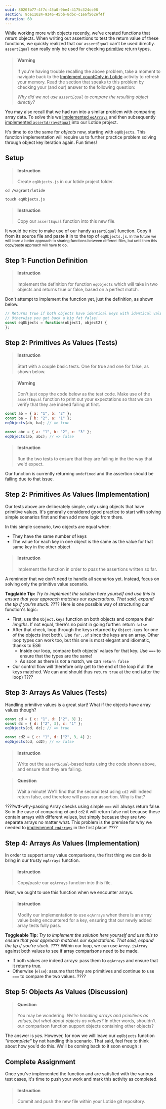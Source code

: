 ```yaml
---
uuid: 8020fb77-4f7c-45a0-9be4-4175c324cc08
section: 9ce11024-9346-45bb-8dbc-c1e6f562ef4f
duration: 60
---
```


While working more with objects recently, we've created functions that _return_ objects. When writing out assertions to test the return value of these functions, we quickly realized that our `assertEqual` can't be used directly. `assertEqual` can really only be used for checking [primitive](/ab07e19a-79dd-496a-9fb9-cf82209170b4) return types. 

> #### Warning
> If you're having trouble recalling the above problem, take a moment to navigate back to the [Implement countOnly in Lotide](/198ae70c-db55-467c-9b47-783d4f5cc7bd) activity to refresh your memory. Read the section that speaks to this problem by checking your (and our) answer to the following question: 
> 
> _Why did we not use `assertEqual` to compare the resulting object directly?_

You may also recall that we had run into a similar problem with comparing array data. To solve this we [implemented `eqArrays`](/a0a53751-5f17-4eaf-95a1-b7a2d2b4baa0) and then subsequently [implemented `assertArraysEqual`](88e16496-74e9-45b6-9b96-c7fb28c20c48) into our Lotide project.

It's time to do the same for _objects_ now, starting with `eqObjects`. This function implementation will require us to further practice problem solving through object key iteration again. Fun times!

## Setup

> #### Instruction 
> Create `eqObjects.js` in our lotide project folder.

```shell
cd /vagrant/lotide
```

```shell
touch eqObjects.js
```

> #### Instruction 
> Copy our `assertEqual` function into this new file.

It would be nice to make use of our handy `assertEqual` function. Copy it from its source file and paste it in to the top of `eqObjects.js`. <small>In the future we will learn a better approach to sharing functions between different files, but until then this copy/paste approach will have to do.</small>

## Step 1: Function Definition

> #### Instruction
> Implement the definition for function `eqObjects` which will take in two objects and returns true or false, based on a perfect match.

Don't attempt to implement the function yet, just the definition, as shown below.

```javascript
// Returns true if both objects have identical keys with identical values.
// Otherwise you get back a big fat false!
const eqObjects = function(object1, object2) {
};
```

## Step 2: Primitives As Values (Tests)

> #### Instruction
> Start with a couple basic tests. One for true and one for false, as shown below.

<div></div>

> #### Warning
> Don't just copy the code below as the test code. Make use of the `assertEqual` function to print out your expectations so that we can verify that they are indeed failing at first.

```javascript
const ab = { a: "1", b: "2" };
const ba = { b: "2", a: "1" };
eqObjects(ab, ba); // => true

const abc = { a: "1", b: "2", c: "3" };
eqObjects(ab, abc); // => false
```

> #### Instruction
> Run the two tests to ensure that they are failing in the the way that we'd expect. 

Our function is currently returning `undefined` and the assertion should be failing due to that issue.

## Step 2: Primitives As Values (Implementation)

Our tests above are deliberately simple, only using objects that have primitive values. It's generally considered good practice to start with solving simple scenarios first and then add more logic from there. 

In this simple scenario, two objects are equal when:

- They have the same number of keys
- The value for each key in one object is the same as the value for that same key in the other object

> #### Instruction
> Implement the function in order to _pass_ the assertions written so far.

A reminder that we don't need to handle all scenarios yet. Instead, focus on solving only the primitive value scenario.

**Togglable Tip:** _Try to implement the solution here yourself and use this to ensure that your approach matches our expectations. That said, expand the tip if you're stuck._
????
Here is one possible way of structuring our function's logic:

- First, use the `Object.keys` function on both objects and compare their _lengths_. If not equal, there's no point in going further: return `false`
- After that check, loop through the keys returned by `Object.keys` for one of the objects (not both). Use `for..of` since the keys are an array. Other loop types can work too, but this one is most elegant and idiomatic, thanks to ES6
  - Inside our loop, compare both objects' values for that key. Use `===` to ensure that the types are the same!
  - As soon as there is _not_ a match, we can `return false`
- Our control flow will therefore only get to the end of the loop if all the keys matched. We can and should thus `return true` at the end (after the loop)
????

## Step 3: Arrays As Values (Tests)

Handling primitive values is a great start! What if the objects have array values though?

```javascript
const cd = { c: "1", d: ["2", 3] };
const dc = { d: ["2", 3], c: "1" };
eqObjects(cd, dc); // => true

const cd2 = { c: "1", d: ["2", 3, 4] };
eqObjects(cd, cd2); // => false
```

> #### Instruction
> Write out the `assertEqual`-based tests using the code shown above, and ensure that they are failing.

<div></div>

> #### Question
> Wait a minute! We'll find that the second test using `cd2` will indeed return false, and therefore will pass our assertion. Why is that?

????wtf-why-passing
Array checks using simple `===` will always return false. So in the case of comparing `cd` and `cd2` it will return false not because these contain arrays with different values, but simply because they are two separate arrays no matter what. This problem is the premise for why we needed to [implemenent `eqArrays`](/a0a53751-5f17-4eaf-95a1-b7a2d2b4baa0) in the first place!
????

## Step 4: Arrays As Values (Implementation)

In order to support array value comparisons, the first thing we can do is bring in our trusty `eqArrays` function. 

> #### Instruction
> Copy/paste our `eqArrays` function into this file.

Next, we ought to use this function when we encounter arrays. 

> #### Instruction
> Modify our implementation to use `eqArrays` when there is an array value being encountered for a key, ensuring that our newly added array tests fully pass.

**Toggleable Tip:** _Try to implement the solution here yourself and use this to ensure that your approach matches our expectations. That said, expand the tip if you're stuck._
????
Within our loop, we can use `Array.isArray` against both values to see if array comparisons need to be made. 

- If both values are indeed arrays: pass them to `eqArrays` and ensure that it returns true. 
- Otherwise (`else`): assume that they are primitives and continue to use `===` to compare the two values.
????

## Step 5: Objects As Values (Discussion)

> #### Question
> You may be wondering: _We're handling arrays and primitives as values, but what about objects as values?_ In other words, shouldn't our comparison function support objects containing other objects?

The answer is _yes_. However, for now we will leave our `eqObjects` function _"incomplete"_ by not handling this scenario. That said, feel free to think about how you'd do this. We'll be coming back to it soon enough :)

## Complete Assignment

Once you've implemented the function and are satisfied with the various test cases, it's time to push your work and mark this activity as completed.

> #### Instruction 
> Commit and push the new file within your Lotide git repository.
